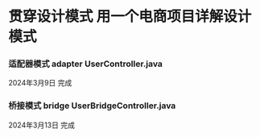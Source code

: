 # 贯穿设计模式 用一个电商项目详解设计模式

### 适配器模式   adapter UserController.java
2024年3月9日   完成

### 桥接模式    bridge  UserBridgeController.java
2024年3月13日  完成
